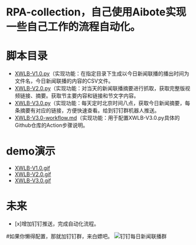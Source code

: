 # RPA-collection，自己使用Aibote实现一些自己工作的流程自动化。

# 脚本目录
- [XWLB-V1.0.py](脚本目录/XWLB-V1.0.py)（实现功能：在指定目录下生成以今日新闻联播的播出时间为文件名，今日新闻联播的内容的CSV文件。
- [XWLB-V2.0.py](脚本目录/XWLB-V2.0.py)（实现功能：对当天的新闻联播摘要进行抓取，获取完整版视频链接、摘要。获取节主要内容和链接和节文字内容。
- [XWLB-V3.0.py](脚本目录/XWLB-V3.0.py)（实现功能：每天定时北京时间八点，获取今日新闻摘要，每条摘要有对应的链接，方便快速查看。给到钉钉群机器人推送。
- [XWLB-V3.0-workflow.md](脚本目录/XWLB-V3.0-workflow.md)（实现功能：用于配置XWLB-V3.0.py具体的Github仓库的Action步骤说明。
  
# demo演示
- [XWLB-V1.0.gif](demo演示/XWLB-V1.0.gif)
- [XWLB-V2.0.gif](demo演示/XWLB-V2.0.gif)
- [XWLB-V3.0.gif](demo演示/XWLB-V3.0.gif)

# 未来
- [x]增加钉钉推送，完成自动化流程。

#如果你懒得配置，那就加钉钉群，来白嫖吧。
![钉钉每日新闻联播群](https://github.com/kawayixixing/RPA-collection/assets/45343530/506f5a16-0dcc-4e77-b474-981ab17394f9)
